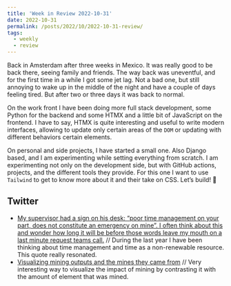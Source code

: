 ```yaml
---
title: 'Week in Review 2022-10-31'
date: 2022-10-31
permalink: /posts/2022/10/2022-10-31-review/
tags:
  - weekly
  - review
---
```

Back in Amsterdam after three weeks in Mexico. It was really good to be back there, seeing family and friends. The way back was uneventful, and for the first time in a while I got some jet lag. Not a bad one, but still annoying to wake up in the middle of the night and have a couple of days feeling tired. But after two or three days it was back to normal.

On the work front I have been doing more full stack development, some Python for the backend and some HTMX and a little bit of JavaScript on the frontend. I have to say, HTMX is quite interesting and useful to write modern interfaces, allowing to update only certain areas of the `DOM` or updating with different behaviors certain elements. 

On personal and side projects, I have started a small one. Also Django based, and I am experimenting while setting everything from scratch. I am experimenting not only on the development side, but with GitHub actions, projects, and the different tools they provide. For this one I want to use `Tailwind` to get to know more about it and their take on CSS. Let’s build! 🚀

## Twitter 

- [My supervisor had a sign on his desk: “poor time management on your part, does not constitute an emergency on mine”. I often think about this and wonder how long it will be before those words leave my mouth on a last minute request teams call.](https://twitter.com/dataisawesomeo/status/1583527249017380864?s=61&t=pB5zUOq1yOAAiIAcJjQu5w) // During the last year I have been thinking about time management and time as a non-renewable resource. This quote really resonated.
- [Visualizing mining outputs and the mines they came from](https://twitter.com/dataisawesomeo/status/1583527249017380864?s=61&t=pB5zUOq1yOAAiIAcJjQu5w) // Very interesting way to visualize the impact of mining by contrasting it with the amount of element that was mined.